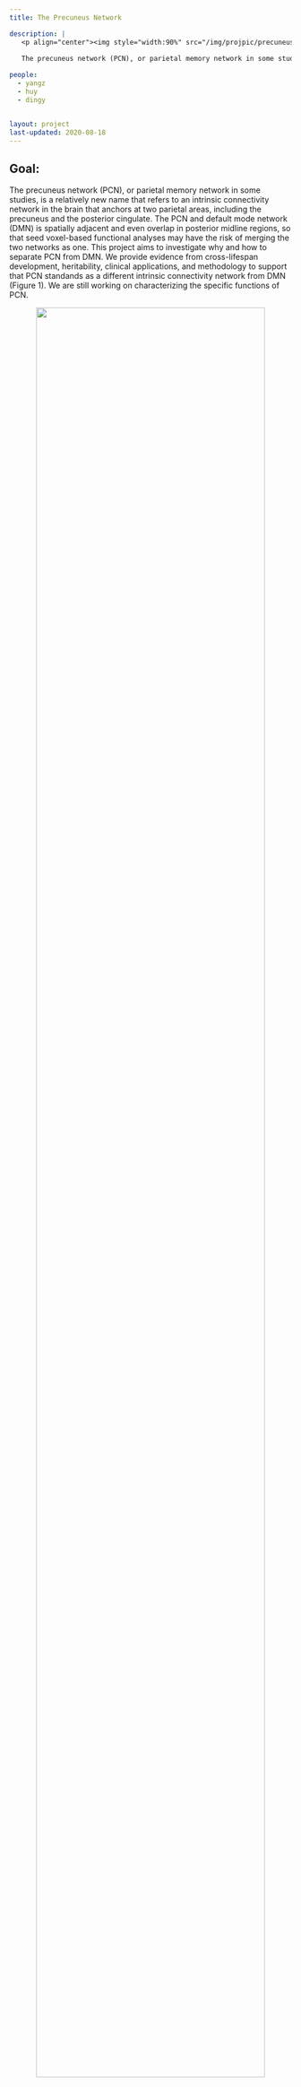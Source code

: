 ```yaml
---
title: The Precuneus Network

description: |
   <p align="center"><img style="width:90%" src="/img/projpic/precuneus_network.png"></p>
  
   The precuneus network (PCN), or parietal memory network in some studies, refers to an intrinsic connectivity network anchors at the dorsal precuneus and the ventral posterior cingulate. In previous methodological studies, we discovered that this network and the default mode network (DMN) could be separated using ICA, and the PCN and DMN exhibited different cross-lifespan changes (Yang et al., 2012; 2014). This project aims to investigate why and how to separate PCN from DMN. We provide evidence from cross-lifespan development, heritability, clinical applications, and methodology to support that PCN stands as a different intrinsic connectivity network from DMN. Please see the "Read more" for a series of findings regarding this topic. We are still working on characterizing the specific functions of PCN.  

people:
  - yangz
  - huy
  - dingy


layout: project
last-updated: 2020-08-18
---
```


## Goal:

The precuneus network (PCN), or parietal memory network in some studies, is a relatively new name that refers to an intrinsic connectivity network in the brain that anchors at two parietal areas, including the precuneus and the posterior cingulate. The PCN and default mode network (DMN) is spatially adjacent and even overlap in posterior midline regions, so that seed voxel-based functional analyses may have the risk of merging the two networks as one. This project aims to investigate why and how to separate PCN from DMN. We provide evidence from cross-lifespan development, heritability, clinical applications, and methodology to support that PCN standands as a different intrinsic connectivity network from DMN (Figure 1). We are still working on characterizing the specific functions of PCN.

<p align="center"><img style="width:90%" src="/img/projpic/PCN_summary.png"></p>
<p align="center"><b>Figure 1.</b> A summary of our findings on differences between PCN and DMN</p>

## Finding 1: Lifespan development

During the development of functional network-informed subject-community detetion algorithm (gRAICAR, Yang et al., 2012), we found an instrinsic connectivity network centered at the precuneus represents an individual similarity pattern that reflects age differences of subjects (see Figure 1 below). Importantly, this PCN is separatable from the DMN that exhibited consistency across individuals regardless of age (see Figure 2)

<p align="center"><img style="width:90%" src="/img/projpic/PCN_individual_differences.png"></p>
<p align="center"><b>Figure 2.</b> A precuneus network representing individual difference that distinguishes young and old subjects.</p>

<p align="center"><img style="width:90%" src="/img/projpic/patterninDMN_PCN.png"></p>
<p align="center"><b>Figure 3.</b> DMN and PCN reflects different patterns of inter-subject consistency.</p>

We further investigated the difference between PCN and DMN in a cross-lifespan neuroimaging dataset. In 126 subjects (age 7-85), we found that PCN is more consistent between young subjects than between elder ones, while DMN is consistent across the lifespan. Therefore, we proposed that the two intrinsic networks, although they may overlap in some part of the precuneus, should be considered separately, because they exhibit different cross-lifespan development (Figure 4). See details in Yang et al. 2014a.

<p align="center"><img style="width:90%" src="/img/projpic/PCN_proposed_separation.png"></p>
<p align="center"><b>Figure 4.</b> Proposed spatial separation of PCN (PCU ICN in figuree) and DMN.</p>

## Finding 2: Heritability

In a twin study with resting-state fMRI data from 200 pairs of twins, we estimated the heritability of the activity levels of seven major intrinsic connectivity networks as well as their functional network connectivity. We found that the activity level of PCN is the most heritable (51%), and that of DMN is not as heritable (23%). Further, the functional network connectivity between PCN and all other networks exhibited significant environmental dependence. These results suggest that the PCN carries a different heritability background from DMN (Figure 5). See details in Yang et al., 2016.

<p align="center"><img style="width:90%" src="/img/projpic/hertiability_estimation.png"></p>
<p align="center"><b>Figure 5.</b> Hertiability estimation of activity level and connectivity of intrinsic connectivity networks</p>

## Finding 3: Abnormality in AD

We investigated the clinical benefit of considering PCN and DMN as different intrinsic connectivity networks. In a neuroimaging study comparing resting-state networks between Alzheimer's Disease and healthy aging populations, we found that the integrity of PCN had an effect size (cohen's d = 1.24) in differentiating the two populations, while DMN had an effect size of 0.76 (Figure 6). These findings support that the PCN and DMN play different roles in the neurodegeneration progress in Alzheimer's Disease. See details in Hu et al., 2019.

<p align="center"><img style="width:90%" src="/img/projpic/higher_effectsize.png"></p>
<p align="center"><b>Figure 6.</b> PCN has a higher effect size than DMN in distinguishing Alzheimer's Disease and healthy aging samples.</p>

## Finding 4: Abnormality in Schizophrenia with Auditory Hallucinations

In a sample of first-episode drug-naive schizophrenia patients and matched healthy controls, we found that the functional connectivity within PCN distinguishes the schizophrenia patients with auditory hallucinations from those without auditory hallucinations and the healthy controls. In contrast, we did not detect a significant inter-group difference in the functional connectivity of DMN. These findings support different roles of PCN and DMN in functional connectivity deficits in schizophrenia (Figure 7). See Guo et al., 2020, for details.

<p align="center"><img style="width:90%" src="/img/projpic/selective_deficts.png"></p>
<p align="center"><b>Figure 7.</b> PCN (PMN in this figure) exhibits seletive deficits in schzophrenia patients with auditory hallucinations (AH+ in this figure).</p>

## Finding 5: Resposes to naturalistic stimuli

We compared the activity levels of PCN and DMN when subjects are watching a movie and its temporally shuffled version. We found: (1) scrambling the contextual information altered the fluctuation level of DMN and PCN in reversed ways (Figure 8); (2) compared to DMN, the FC within PCN showed significantly higher sensitivity to the contextual continuity; (3) PCN exhibited a significantly stronger functional network connectivity with the primary visual regions than DMN. These findings provide evidence for the distinct functional roles of PCN and DMN in processing context-rich information. See Deng et al., 2019, for details.

<p align="center"><img style="width:90%" src="/img/projpic/activity_levels.png"></p>
<p align="center"><b>Figure 8.</b> Activity levels when watching a normal movie and the random-shuffled version reveal different roles of PCN (PCUN in this figure) and DMN in real-life information processing.</p>

## Finding 6: Methodology to separate PCN and DMN

Since there may be spatial overlap at the precuneus between PCN and DMN, seed-based functional connectivity usually merges the two networks. Spatial independent component analysis (ICA) has shown the capability to separate the two networks into two spatial components (Yang et al., 2012; 2014a; 2014b; 2015; 2016; Wang et al., 2018; Hu et al., 2019; Guo et al., 2020). However, the results of ICA depend on two key parameters, number of components and smoothness of data. We found that a combination of low-level spatial smoothing and a high number of components can reliably separate the PCN and DMN in three commonly used group-level ICA algorithms. See Hu et al., 2016, for details.
